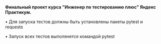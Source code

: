 **Финальный проект курса "Инженер по тестированию плюс" Яндекс Практикум.**

• Для запуска тестов должны быть установлены пакеты pytest и requests

• Запуск всех тестов выполянется командой pytest
